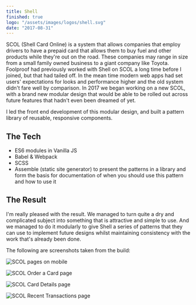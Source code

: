 ```yaml
---
title: Shell
finished: true
logo: "/assets/images/logos/shell.svg"
date: "2017-08-31"
---
```


SCOL (Shell Card Online) is a system that allows companies that employ drivers to have a prepaid card that allows them to buy fuel and other products while they're out on the road. These companies may range in size from a small family owned business to a giant company like Toyota. Foolproof had previously worked with Shell on SCOL a long time before I joined, but that had tailed off. In the mean time modern web apps had set users' expectations for looks and performance higher and the old system didn't fare well by comparison. In 2017 we began working on a new SCOL, with a brand new modular design that would be able to be rolled out across future features that hadn't even been dreamed of yet.

I led the front end development of this modular design, and built a pattern library of reusable, responsive components.

## The Tech
- ES6 modules in Vanilla JS
- Babel & Webpack
- SCSS
- Assemble (static site generator) to present the patterns in a library and form the basis for documentation of when you should use this pattern and how to use it

## The Result

I'm really pleased with the result. We managed to turn quite a dry and complicated subject into something that is attractive and simple to use. And we managed to do it modularly to give Shell a series of patterns that they can use to implement future designs whilst maintaining consistency with the work that's already been done.

The following are screenshots taken from the build:

![SCOL pages on mobile](/assets/images/projects/scol-mob.jpg)

![SCOL Order a Card page](/assets/images/projects/scol-order-a-card.jpg)

![SCOL Card Details page](/assets/images/projects/scol-card-details.jpg)

![SCOL Recent Transactions page](/assets/images/projects/scol-recent-transactions.jpg)
